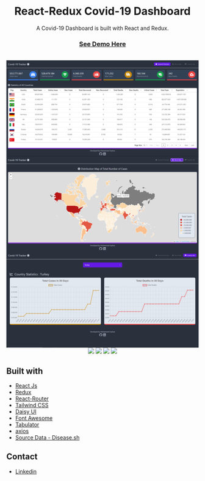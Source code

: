 <h1 align="center">React-Redux Covid-19 Dashboard</h1>
<p align="center">A Covid-19 Dashboard is built with React and Redux.</p>

<h3 align="center"><a href="https://react-redux-covid19-dashboard.netlify.app" target="_blank" rel="noreferrer noopener">See Demo Here</a></h3>
<br/>

<img align="center" src="./ss_1.png">

<br >
<img align="center" src="./ss_2.png">

<br>
<img align="center" src="./ss_3.png">

<br>

<div align="center">
<img src="https://img.shields.io/badge/react-%2320232a.svg?style=for-the-badge&logo=react&logoColor=%2361DAFB"></img>
<img src="https://img.shields.io/badge/redux-%23593d88.svg?style=for-the-badge&logo=redux&logoColor=white"></img>
<img src="https://img.shields.io/badge/React_Router-CA4245?style=for-the-badge&logo=react-router&logoColor=white">
<img src="https://img.shields.io/badge/tailwindcss-%2338B2AC.svg?style=for-the-badge&logo=tailwind-css&logoColor=white">

</div>

## Built with

-   [React Js](https://reactjs.org)
-   [Redux](https://redux-toolkit.js.org)
-   [React-Router](https://reactrouter.com)
-   [Tailwind CSS](https://tailwindcss.com)
-   [Daisy UI](https://daisyui.com)
-   [Font Awesome](https://fontawesome.com)
-   [Tabulator](http://tabulator.info)
-   [axios](https://www.npmjs.com/package/axios/)
-   [Source Data - Disease.sh](https://disease.sh/docs/#/)

## Contact

-   [Linkedin](https://www.linkedin.com/in/muhammedseyhann/)
